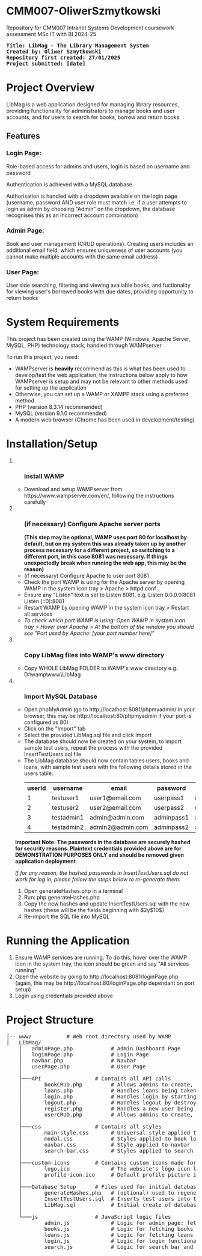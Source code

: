 # CMM007-OliwerSzmytkowski
Repository for CMM007 Intranet Systems Development coursework assessment MSc IT with BI 2024-25

<pre>
<b>Title: LibMag - The Library Management System 
Created by: Oliwer Szmytkowski 
Repository first created: 27/01/2025 
Project submitted: [date]</b>
</pre>

<h1>Project Overview</h1>
<p>LibMag is a web application designed for managing library resources, providing functionality for administrators to manage books and user accounts, and for users to search for books, borrow and return books</p>

<h2>Features</h2>
<h3>Login Page:</h3>
<p>Role-based access for admins and users, login is based on username and password</p>

<p>Authentication is achieved with a MySQL database</p>

<p>Authorisation is handled with a dropdown available on the login page (username, password AND user role must match i.e. if a user attempts to login as admin by choosing "Admin" on the dropdown, the database recognises this as an incorrect account combination)</p>

<h3>Admin Page:</h3>
<p>Book and user management (CRUD operations). Creating users includes an additional email field, which ensures uniqueness of user accounts (you cannot make multiple accounts with the same email address)</p>

<h3>User Page:</h3>
<p>User side searching, filtering and viewing available books, and fuctionality for viewing user's borrowed books with due dates, providing opportunity to return books</p>

<h1>System Requirements</h1>
<p>This project has been created using the WAMP (Windows, Apache Server, MySQL, PHP) technology stack, handled through WAMPserver</p>
<p>To run this project, you need:</p>
<ul>
  <li>WAMPserver is <b>heavily</b> recommend as this is what has been used to develop/test the web application, the instructions below apply to how WAMPserver is setup and may not be relevant to other methods used for setting up the application</li>
  <li>Otherwise, you can set up a WAMP or XAMPP stack using a preferred method</li>
  <li>PHP (version 8.3.14 recommended)</li>
  <li>MySQL (version 9.1.0 recommended)</li>
  <li>A modern web browser (Chrome has been used in development/testing)</li>
</ul>

<h1>Installation/Setup</h1>
<ol>
  
  <li>
    <ul><h3>Install WAMP</h3>
    <li>Download and setup WAMPserver from https://www.wampserver.com/en/, following the instructions carefully</li>
    </ul>
  </li>
  
  <li>
    <ul><h3>(if necessary) Configure Apache server ports</h3>
      <b>(This step may be optional, WAMP uses port 80 for localhost by default, but on my system this was already taken up by another process necessary for a different project, so switching to a different port, in this case 8081 was necessary. If things unexpectedly break when running the web app, this may be the reason)</b>
      <li>(if necessary) Configure Apache to user port 8081</li>
      <li>Check the port WAMP is using for the Apache server by opening WAMP in the system icon tray > Apache > httpd.conf</li>
      <li>Ensure any "Listen" text is set to Listen 8081, e.g. Listen 0.0.0.0:8081
Listen [::0]:8081</li>
      <li>Restart WAMP by opening WAMP in the system icon tray > Restart all services</li>
      <li><em>To check which port WAMP is using: Open WAMP in system icon tray > Hover over Apache > At the bottom of the window you should see "Port used by Apache: [your port number here]"</em></li>
    </ul>
  </li>

  <li>
    <ul><h3>Copy LibMag files into WAMP's www directory</h3>
      <li>Copy WHOLE LibMag FOLDER to WAMP's www directory e.g. D:\wamp\www\LibMag</li>
    </ul>
  </li>

  <li>
    <ul><h3>Import MySQL Database</h3>
      <li>Open phpMyAdmin (go to http://localhost:8081/phpmyadmin/ in your browser, this may be http://localhost:80/phpmyadmin if your port is configured as 80)</li>
      <li>Click on the "Import" tab</li>
      <li>Select the provided LibMag.sql file and click Import</li>
      <li>The database should now be created on your system, to import sample test users, repeat the process with the provided InsertTestUsers.sql file</li>
      <li>The LibMag database should now contain tables users, books and loans, with sample test users with the following details stored in the users table:
        <table>
          <tr>
            <th>userId</th>
            <th>username</th>
            <th>email</th>
            <th>password</th>
            <th>role</th>
          </tr>
          <tr>
            <td>1</td>
            <td>testuser1</td>
            <td>user1@email.com</td>
            <td>userpass1</td>
            <td>user</td>
          </tr>
          <tr>
            <td>2</td>
            <td>testuser2</td>
            <td>user2@email.com</td>
            <td>userpass2</td>
            <td>user</td>
          </tr>
          <tr>
            <td>3</td>
            <td>testadmin1</td>
            <td>admin@admin.com</td>
            <td>adminpass1</td>
            <td>admin</td>
          </tr>
          <tr>
            <td>4</td>
            <td>testadmin2</td>
            <td>admin2@admin.com</td>
            <td>adminpass2</td>
            <td>admin</td>
          </tr>
        </table>
      </li>
    </ul>
    <p><b>Important Note: The passwords in the database are securely hashed for security reasons. Plaintext credentials provided above are for DEMONSTRATION PURPOSES ONLY and should be removed given application deployment</b></p>
    <p><i>If for any reason, the hashed passwords in InsertTestUsers.sql do not work for log in, please follow the steps below to re-generate them:</i></p>
    <ol>
      <li>Open generateHashes.php in a terminal</li>
      <li>Run: php generateHashes.php</li>
      <li>Copy the new hashes and update InsertTestUsers.sql with the new hashes (these will be the fields beginning with $2y$10$)</li>
      <li>Re-import the SQL file into MySQL</li>
    </ol>
  </li>
</ol>

<h1>Running the Application</h1>
<ol>
  <li>Ensure WAMP services are running. To do this, hover over the WAMP icon in the system tray, the icon should be green and say "All services running"</li>
  <li>Open the website by going to http://localhost:8081/loginPage.php (again, this may be http://localhost:80/loginPage.php dependant on port setup)</li>
  <li>Login using credentials provided above</li>
</ol>

<h1>Project Structure</h1>
<p><pre>
│-- www/           # Web root directory used by WAMP
|   LibMag/
    │   adminPage.php            # Admin Dashboard Page
    │   loginPage.php            # Login Page
    │   navbar.php               # Navbar
    │   userPage.php             # User Page
    │
    ├───API                 # Contains all API calls
    │       bookCRUD.php         # Allows admins to create, retrieve, update and delete books
    │       loans.php            # Handles loans being taken out and loan returns by users
    │       login.php            # Handles login by starting session
    │       logout.php           # Handles logout by destroying user session
    │       register.php         # Handles a new user being registerd by an admin
    │       userCRUD.php         # Allows admins to create, retrieve, update and delete users
    │
    ├───css                 # Contains all styles
    │       main-style.css       # Universal style applied to all pages
    │       modal.css            # Styles applied to book loan modal popup on user page
    │       navbar.css           # Style applied to navbar
    │       search-bar.css       # Styles applied to search bars and filters
    │
    ├───custom-icons        # Contains custom icons made for the website
    │       logo.ico             # The website's logo icon located on browser tab
    │       profile-icon.ico     # Default profile picture icon
    │
    ├───Database Setup      # Files used for initial database setup
    │       generateHashes.php   # (optional) used to regenerate initial passwords if they don't work
    │       InsertTestUsers.sql  # Inserts test users into the database
    │       LibMag.sql           # Initial create of database
    │
    └───js                  # JavaScript logic files
            admin.js             # Logic for admin page: fetchBook(), addBook(), removeBook(), editBook(), cancelEdit(), saveChanges(), fetchUsers(), registerUser(), removeUser(), editUser(), cancelUserEdit(), saveUserChanges() and event listeners
            books.js             # Logic for fetching books (as this is universal between admin and user page), and borrowBook(), openLoanModal(), closeLoanModal() functionality
            loans.js             # Logic for fetching loans and returnBook()
            login.js             # Logic for login functionality
            search.js            # Logic for search bar and filtering functionality
    </pre></p>
